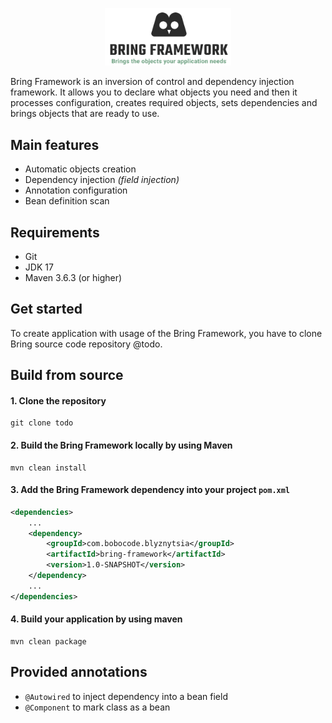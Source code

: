 <p align="center">
    <img src="doc/bring.png" width="40%" alt="Bring Framework"/>
</p>

Bring Framework is an inversion of control and dependency injection framework. It allows you to declare what objects you need and then it processes configuration, creates required objects, sets dependencies and brings objects that are ready to use.
## Main features
- Automatic objects creation
- Dependency injection *(field injection)*
- Annotation configuration
- Bean definition scan

## Requirements
- Git
- JDK 17
- Maven 3.6.3 (or higher)

## Get started
To create application with usage of the Bring Framework, you have to clone Bring source code repository @todo.

## Build from source
#### 1. Clone the repository
```shell
git clone todo
```
#### 2. Build the Bring Framework locally by using Maven
```shell
mvn clean install
```
#### 3. Add the Bring Framework dependency into your project `pom.xml`
```xml
<dependencies>
    ...
    <dependency>
        <groupId>com.bobocode.blyznytsia</groupId>
        <artifactId>bring-framework</artifactId>
        <version>1.0-SNAPSHOT</version>
    </dependency>
    ...
</dependencies>
```
#### 4. Build your application by using maven
```shell
mvn clean package
```
## Provided annotations
- `@Autowired` to inject dependency into a bean field
- `@Component` to mark class as a bean
